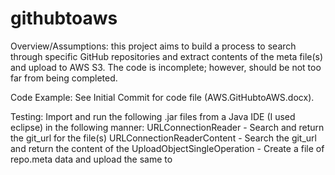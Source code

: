 # githubtoaws
Overview/Assumptions: this project aims to build a process to search through specific GitHub repositories and extract contents of the meta file(s) and upload to AWS S3. The code is incomplete; however, should be not too far from being completed.

Code Example: See Initial Commit for code file (AWS.GitHubtoAWS.docx). 

Testing: Import and run the following .jar files from a Java IDE (I used eclipse) in the following manner:
URLConnectionReader - Search and return the git_url for the file(s) 
URLConnectionReaderContent - Search the git_url and return the content of the 
UploadObjectSingleOperation - Create a file of repo.meta data and upload the same to 
